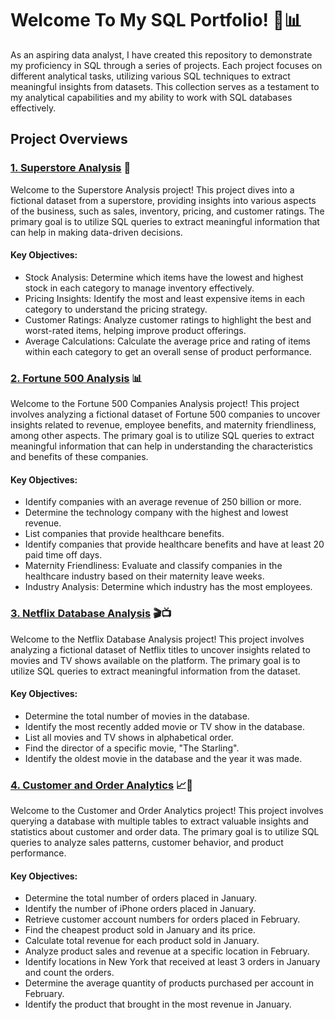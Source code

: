 
# Welcome To My SQL Portfolio! 🎉📊
As an aspiring data analyst, I have created this repository to demonstrate my proficiency in SQL through a series of projects. Each project focuses on different analytical tasks, utilizing various SQL techniques to extract meaningful insights from datasets. This collection serves as a testament to my analytical capabilities and my ability to work with SQL databases effectively.

## Project Overviews
### [1. Superstore Analysis](https://github.com/JoyDavis/SQL/blob/main/Superstore%20Database) 🛒
   
Welcome to the Superstore Analysis project! This project dives into a fictional dataset from a superstore, providing insights into various aspects of the business, such as sales, inventory, pricing, and customer ratings. The primary goal is to utilize SQL queries to extract meaningful information that can help in making data-driven decisions.

#### Key Objectives:
- Stock Analysis: Determine which items have the lowest and highest stock in each category to manage inventory effectively.
- Pricing Insights: Identify the most and least expensive items in each category to understand the pricing strategy.
- Customer Ratings: Analyze customer ratings to highlight the best and worst-rated items, helping improve product offerings.
- Average Calculations: Calculate the average price and rating of items within each category to get an overall sense of product performance.
  

### [2. Fortune 500 Analysis](https://github.com/JoyDavis/SQL/blob/main/Fortune%20500%20Analysis) 📊
   
Welcome to the Fortune 500 Companies Analysis project! This project involves analyzing a fictional dataset of Fortune 500 companies to uncover insights related to revenue, employee benefits, and maternity friendliness, among other aspects. The primary goal is to utilize SQL queries to extract meaningful information that can help in understanding the characteristics and benefits of these companies.

#### Key Objectives:
- Identify companies with an average revenue of 250 billion or more.
- Determine the technology company with the highest and lowest revenue.
- List companies that provide healthcare benefits.
- Identify companies that provide healthcare benefits and have at least 20 paid time off days.
- Maternity Friendliness: Evaluate and classify companies in the healthcare industry based on their maternity leave weeks.
- Industry Analysis: Determine which industry has the most employees.
  

### [3. Netflix Database Analysis](https://github.com/JoyDavis/SQL/blob/main/Netflix%20Database%20Analysis) 🎬📺
   
Welcome to the Netflix Database Analysis project! This project involves analyzing a fictional dataset of Netflix titles to uncover insights related to movies and TV shows available on the platform. The primary goal is to utilize SQL queries to extract meaningful information from the dataset.

#### Key Objectives:
- Determine the total number of movies in the database.
- Identify the most recently added movie or TV show in the database.
- List all movies and TV shows in alphabetical order.
- Find the director of a specific movie, "The Starling".
- Identify the oldest movie in the database and the year it was made.

### [4. Customer and Order Analytics](https://github.com/JoyDavis/SQL/blob/main/Customer%20and%20Order%20Analytics) 📈🛒
   
Welcome to the Customer and Order Analytics project! This project involves querying a database with multiple tables to extract valuable insights and statistics about customer and order data. The primary goal is to utilize SQL queries to analyze sales patterns, customer behavior, and product performance.

#### Key Objectives:
- Determine the total number of orders placed in January.
- Identify the number of iPhone orders placed in January.
- Retrieve customer account numbers for orders placed in February.
- Find the cheapest product sold in January and its price.
- Calculate total revenue for each product sold in January.
- Analyze product sales and revenue at a specific location in February.
- Identify locations in New York that received at least 3 orders in January and count the orders.
- Determine the average quantity of products purchased per account in February.
- Identify the product that brought in the most revenue in January.
